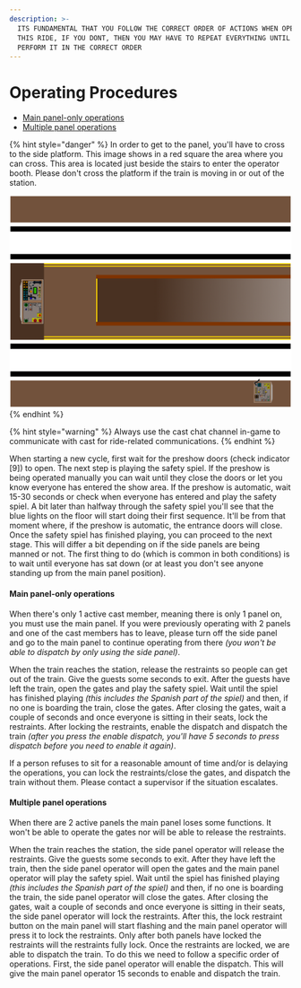 ```yaml
---
description: >-
  ITS FUNDAMENTAL THAT YOU FOLLOW THE CORRECT ORDER OF ACTIONS WHEN OPERATING
  THIS RIDE, IF YOU DONT, THEN YOU MAY HAVE TO REPEAT EVERYTHING UNTIL YOU
  PERFORM IT IN THE CORRECT ORDER
---
```


# Operating Procedures

* [Main panel-only operations](operating-procedures.md#main-panel-only-operations)
* [Multiple panel operations](operating-procedures.md#multiple-panel-operations)

{% hint style="danger" %}
In order to get to the panel, you'll have to cross to the side platform. This image shows in a red square the area where you can cross. This area is located just beside the stairs to enter the operator booth. Please don't cross the platform if the train is moving in or out of the station.

![](../../../.gitbook/assets/btmr.png)
{% endhint %}

{% hint style="warning" %}
Always use the cast chat channel in-game to communicate with cast for ride-related communications.
{% endhint %}

When starting a new cycle, first wait for the preshow doors (check indicator \[9]) to open. The next step is playing the safety spiel. If the preshow is being operated manually you can wait until they close the doors or let you know everyone has entered the show area. If the preshow is automatic, wait 15-30 seconds or check when everyone has entered and play the safety spiel. A bit later than halfway through the safety spiel you'll see that the blue lights on the floor will start doing their first sequence. It'll be from that moment where, if the preshow is automatic, the entrance doors will close. Once the safety spiel has finished playing, you can proceed to the next stage. This will differ a bit depending on if the side panels are being manned or not. The first thing to do (which is common in both conditions) is to wait until everyone has sat down (or at least you don't see anyone standing up from the main panel position).

#### Main panel-only operations

When there's only 1 active cast member, meaning there is only 1 panel on, you must use the main panel. If you were previously operating with 2 panels and one of the cast members has to leave, please turn off the side panel and go to the main panel to continue operating from there _(you won't be able to dispatch by only using the side panel)_.

When the train reaches the station, release the restraints so people can get out of the train. Give the guests some seconds to exit. After the guests have left the train, open the gates and play the safety spiel. Wait until the spiel has finished playing _(this includes the Spanish part of the spiel)_ and then, if no one is boarding the train, close the gates. After closing the gates, wait a couple of seconds and once everyone is sitting in their seats, lock the restraints. After locking the restraints, enable the dispatch and dispatch the train _(after you press the enable dispatch, you'll have 5 seconds to press dispatch before you need to enable it again)_.

If a person refuses to sit for a reasonable amount of time and/or is delaying the operations, you can lock the restraints/close the gates, and dispatch the train without them. Please contact a supervisor if the situation escalates.

#### Multiple panel operations

When there are 2 active panels the main panel loses some functions. It won't be able to operate the gates nor will be able to release the restraints.

When the train reaches the station, the side panel operator will release the restraints. Give the guests some seconds to exit. After they have left the train, then the side panel operator will open the gates and the main panel operator will play the safety spiel. Wait until the spiel has finished playing _(this includes the Spanish part of the spiel)_ and then, if no one is boarding the train, the side panel operator will close the gates. After closing the gates, wait a couple of seconds and once everyone is sitting in their seats, the side panel operator will lock the restraints. After this, the lock restraint button on the main panel will start flashing and the main panel operator will press it to lock the restraints. Only after both panels have locked the restraints will the restraints fully lock. Once the restraints are locked, we are able to dispatch the train. To do this we need to follow a specific order of operations. First, the side panel operator will enable the dispatch. This will give the main panel operator 15 seconds to enable and dispatch the train.
